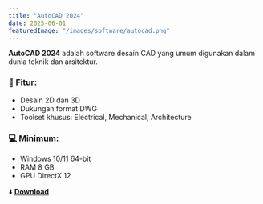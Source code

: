 ```yaml
---
title: "AutoCAD 2024"
date: 2025-06-01
featuredImage: "/images/software/autocad.png"
---
```


**AutoCAD 2024** adalah software desain CAD yang umum digunakan dalam dunia teknik dan arsitektur.

### 🧩 Fitur:
- Desain 2D dan 3D
- Dukungan format DWG
- Toolset khusus: Electrical, Mechanical, Architecture

### 💻 Minimum:
- Windows 10/11 64-bit
- RAM 8 GB
- GPU DirectX 12

⬇️ **[Download](https://example.com/download/autocad2024.zip)**
